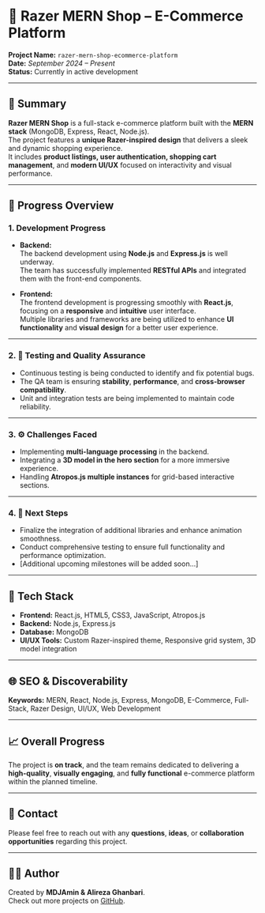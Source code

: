 # 🛒 Razer MERN Shop – E-Commerce Platform

**Project Name:** `razer-mern-shop-ecommerce-platform`  
**Date:** *September 2024 – Present*  
**Status:** Currently in active development  

---

## 📖 Summary

**Razer MERN Shop** is a full-stack e-commerce platform built with the **MERN stack** (MongoDB, Express, React, Node.js).  
The project features a **unique Razer-inspired design** that delivers a sleek and dynamic shopping experience.  
It includes **product listings, user authentication, shopping cart management**, and **modern UI/UX** focused on interactivity and visual performance.

---

## 🚀 Progress Overview

### 1. Development Progress

- **Backend:**  
  The backend development using **Node.js** and **Express.js** is well underway.  
  The team has successfully implemented **RESTful APIs** and integrated them with the front-end components.

- **Frontend:**  
  The frontend development is progressing smoothly with **React.js**, focusing on a **responsive** and **intuitive** user interface.  
  Multiple libraries and frameworks are being utilized to enhance **UI functionality** and **visual design** for a better user experience.

---

### 2. 🧪 Testing and Quality Assurance

- Continuous testing is being conducted to identify and fix potential bugs.  
- The QA team is ensuring **stability**, **performance**, and **cross-browser compatibility**.  
- Unit and integration tests are being implemented to maintain code reliability.

---

### 3. ⚙️ Challenges Faced

- Implementing **multi-language processing** in the backend.  
- Integrating a **3D model in the hero section** for a more immersive experience.  
- Handling **Atropos.js multiple instances** for grid-based interactive sections.

---

### 4. 📅 Next Steps

- Finalize the integration of additional libraries and enhance animation smoothness.  
- Conduct comprehensive testing to ensure full functionality and performance optimization.  
- [Additional upcoming milestones will be added soon...]

---

## 🧩 Tech Stack

- **Frontend:** React.js, HTML5, CSS3, JavaScript, Atropos.js  
- **Backend:** Node.js, Express.js  
- **Database:** MongoDB  
- **UI/UX Tools:** Custom Razer-inspired theme, Responsive grid system, 3D model integration  

---

## 🌐 SEO & Discoverability

**Keywords:** MERN, React, Node.js, Express, MongoDB, E-Commerce, Full-Stack, Razer Design, UI/UX, Web Development  

---

## 📈 Overall Progress

The project is **on track**, and the team remains dedicated to delivering a **high-quality**, **visually engaging**, and **fully functional** e-commerce platform within the planned timeline.

---

## 🤝 Contact

Please feel free to reach out with any **questions**, **ideas**, or **collaboration opportunities** regarding this project.  

---

## 👨‍💻 Author

Created by **MDJAmin & Alireza Ghanbari**.  
Check out more projects on [GitHub](https://github.com/MDJAmin).
